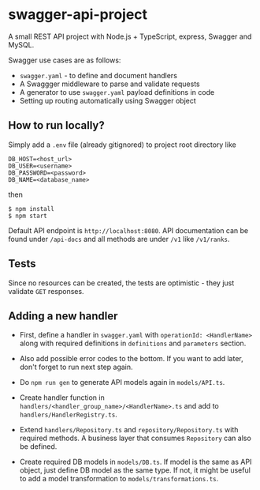 # swagger-api-project

A small REST API project with Node.js + TypeScript, express, Swagger and MySQL.

Swagger use cases are as follows:

- `swagger.yaml` - to define and document handlers
- A Swaggger middleware to parse and validate requests
- A generator to use `swagger.yaml` payload definitions in code
- Setting up routing automatically using Swagger object

## How to run locally?

Simply add a `.env` file (already gitignored) to project root directory like

```
DB_HOST=<host_url>
DB_USER=<username>
DB_PASSWORD=<password>
DB_NAME=<database_name>
```

then

```
$ npm install
$ npm start
```

Default API endpoint is `http://localhost:8080`.
API documentation can be found under `/api-docs` and all methods are under `/v1` like `/v1/ranks`.

## Tests

Since no resources can be created, the tests are optimistic - they just validate `GET` responses.

## Adding a new handler

- First, define a handler in `swagger.yaml` with `operationId: <HandlerName>` along with required definitions in `definitions` and `parameters` section.

- Also add possible error codes to the bottom. If you want to add later, don't forget to run next step again.

- Do `npm run gen` to generate API models again in `models/API.ts`.

- Create handler function in `handlers/<handler_group_name>/<HandlerName>.ts` and add to `handlers/HandlerRegistry.ts`.

- Extend `handlers/Repository.ts` and `repository/Repository.ts` with required methods. A business layer that consumes `Repository` can also be defined.

- Create required DB models in `models/DB.ts`. If model is the same as API object, just define DB model as the same type. If not, it might be useful to add a model transformation to `models/transformations.ts`.
